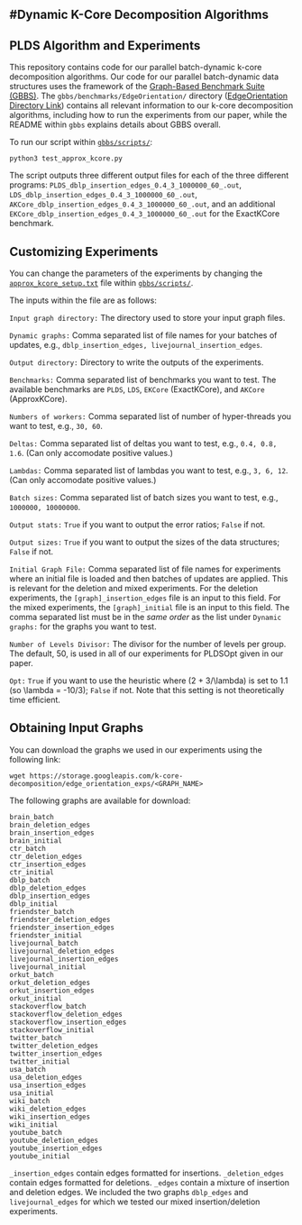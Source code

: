 #Dynamic K-Core Decomposition Algorithms
--------

PLDS Algorithm and Experiments
--------

This repository contains code for our parallel batch-dynamic k-core
decomposition algorithms. Our code for our parallel batch-dynamic data
structures uses the framework of the [Graph-Based Benchmark Suite (GBBS)](https://github.com/ParAlg/gbbs).
The `gbbs/benchmarks/EdgeOrientation/` directory ([EdgeOrientation Directory Link](./gbbs/benchmarks/EdgeOrientation)) contains all relevant information
to our k-core decomposition algorithms, including how to run the experiments
from our paper, while the README within `gbbs` explains details about GBBS overall.

To run our script within [`gbbs/scripts/`](./gbbs/scripts):

```
python3 test_approx_kcore.py
```

The script outputs three different output files for each of the three different
programs: `PLDS_dblp_insertion_edges_0.4_3_1000000_60_.out`,
`LDS_dblp_insertion_edges_0.4_3_1000000_60_.out`,
`AKCore_dblp_insertion_edges_0.4_3_1000000_60_.out`, and an additional
`EKCore_dblp_insertion_edges_0.4_3_1000000_60_.out` for the ExactKCore
benchmark.

Customizing Experiments
--------

You can change the parameters of the experiments by changing the
[`approx_kcore_setup.txt`](./gbbs/scripts/approx_kcore_setup.txt) file within
[`gbbs/scripts/`](./gbbs/scripts).

The inputs within the file are as follows:

`Input graph directory:` The directory used to store your input graph files.

`Dynamic graphs:` Comma separated list of file names for your batches of
updates, e.g., `dblp_insertion_edges, livejournal_insertion_edges`.

`Output directory:` Directory to write the outputs of the experiments.

`Benchmarks:` Comma separated list of benchmarks you want to test. The available benchmarks
are `PLDS`, `LDS`, `EKCore` (ExactKCore), and `AKCore` (ApproxKCore).

`Numbers of workers:` Comma separated list of number of hyper-threads you want
to test, e.g., `30, 60`.

`Deltas:` Comma separated list of deltas you want to test, e.g., `0.4, 0.8,
1.6`. (Can only accomodate positive values.)

`Lambdas:` Comma separated list of lambdas you want to test, e.g., `3, 6, 12`.
(Can only accomodate positive values.)

`Batch sizes:` Comma separated list of batch sizes you want to test, e.g.,
`1000000, 10000000`.

`Output stats:` `True` if you want to output the error ratios; `False` if not.

`Output sizes:` `True` if you want to output the sizes of the data structures;
`False` if not.

`Initial Graph File:` Comma separated list of file names for experiments where
an initial file is loaded and then batches of updates are applied. This is
relevant for the deletion and mixed experiments. For the deletion experiments,
the `[graph]_insertion_edges` file is an input to this field. For the mixed
experiments, the `[graph]_initial` file is an input to this field. The comma
separated list must be in the *same order* as the list under `Dynamic graphs:` for the graphs 
you want to test.

`Number of Levels Divisor:` The divisor for the number of levels per group. The
default, 50, is used in all of our experiments for PLDSOpt given in our paper.

`Opt:` `True` if you want to use the heuristic where (2 + 3/\lambda) is set to
1.1 (so \lambda = -10/3); `False` if not. 
Note that this setting is not theoretically time efficient.

Obtaining Input Graphs
--------

You can download the graphs we used in our experiments using the following link:

```
wget https://storage.googleapis.com/k-core-decomposition/edge_orientation_exps/<GRAPH_NAME>
```

The following graphs are available for download:

```
brain_batch
brain_deletion_edges
brain_insertion_edges
brain_initial
ctr_batch
ctr_deletion_edges
ctr_insertion_edges
ctr_initial
dblp_batch
dblp_deletion_edges
dblp_insertion_edges
dblp_initial
friendster_batch
friendster_deletion_edges
friendster_insertion_edges
friendster_initial
livejournal_batch
livejournal_deletion_edges
livejournal_insertion_edges
livejournal_initial
orkut_batch
orkut_deletion_edges
orkut_insertion_edges
orkut_initial
stackoverflow_batch
stackoverflow_deletion_edges
stackoverflow_insertion_edges
stackoverflow_initial
twitter_batch
twitter_deletion_edges
twitter_insertion_edges
twitter_initial
usa_batch
usa_deletion_edges
usa_insertion_edges
usa_initial
wiki_batch
wiki_deletion_edges
wiki_insertion_edges
wiki_initial
youtube_batch
youtube_deletion_edges
youtube_insertion_edges
youtube_initial
```

`_insertion_edges` contain edges formatted for insertions. `_deletion_edges`
contain edges formatted for deletions. `_edges` contain a mixture of insertion
and deletion edges. We included the two graphs `dblp_edges` and
`livejournal_edges` for which we tested our mixed insertion/deletion
experiments.
